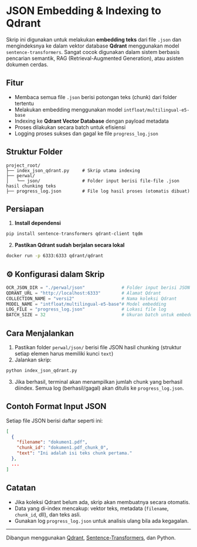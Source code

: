 #  JSON Embedding & Indexing to Qdrant

Skrip ini digunakan untuk melakukan **embedding teks** dari file `.json` dan mengindeksnya ke dalam vektor database **Qdrant** menggunakan model `sentence-transformers`. Sangat cocok digunakan dalam sistem berbasis pencarian semantik, RAG (Retrieval-Augmented Generation), atau asisten dokumen cerdas.

## Fitur

- Membaca semua file `.json` berisi potongan teks (chunk) dari folder tertentu
- Melakukan embedding menggunakan model `intfloat/multilingual-e5-base`
- Indexing ke **Qdrant Vector Database** dengan payload metadata
- Proses dilakukan secara batch untuk efisiensi
- Logging proses sukses dan gagal ke file `progress_log.json`

## Struktur Folder

```
project_root/
├── index_json_qdrant.py     # Skrip utama indexing
├── perwal/
│   └── json/                # Folder input berisi file-file .json hasil chunking teks
├── progress_log.json        # File log hasil proses (otomatis dibuat)
```

## Persiapan

1. **Install dependensi**
```bash
pip install sentence-transformers qdrant-client tqdm
```

2. **Pastikan Qdrant sudah berjalan secara lokal**
```bash
docker run -p 6333:6333 qdrant/qdrant
```

## ⚙️ Konfigurasi dalam Skrip

```python
OCR_JSON_DIR = "./perwal/json"              # Folder input berisi JSON
QDRANT_URL = "http://localhost:6333"        # Alamat Qdrant
COLLECTION_NAME = "versi2"                  # Nama koleksi Qdrant
MODEL_NAME = "intfloat/multilingual-e5-base"# Model embedding
LOG_FILE = "progress_log.json"              # Lokasi file log
BATCH_SIZE = 32                             # Ukuran batch untuk embedding
```

## Cara Menjalankan

1. Pastikan folder `perwal/json/` berisi file JSON hasil chunking (struktur setiap elemen harus memiliki kunci `text`)
2. Jalankan skrip:

```bash
python index_json_qdrant.py
```

3. Jika berhasil, terminal akan menampilkan jumlah chunk yang berhasil diindex. Semua log (berhasil/gagal) akan ditulis ke `progress_log.json`.

## Contoh Format Input JSON

Setiap file JSON berisi daftar seperti ini:

```json
[
  {
    "filename": "dokumen1.pdf",
    "chunk_id": "dokumen1.pdf_chunk_0",
    "text": "Ini adalah isi teks chunk pertama."
  },
  ...
]
```

## Catatan

- Jika koleksi Qdrant belum ada, skrip akan membuatnya secara otomatis.
- Data yang di-index mencakup: vektor teks, metadata (`filename`, `chunk_id`, dll), dan teks asli.
- Gunakan log `progress_log.json` untuk analisis ulang bila ada kegagalan.

---

Dibangun menggunakan [Qdrant](https://qdrant.tech), [Sentence-Transformers](https://www.sbert.net), dan Python.  
